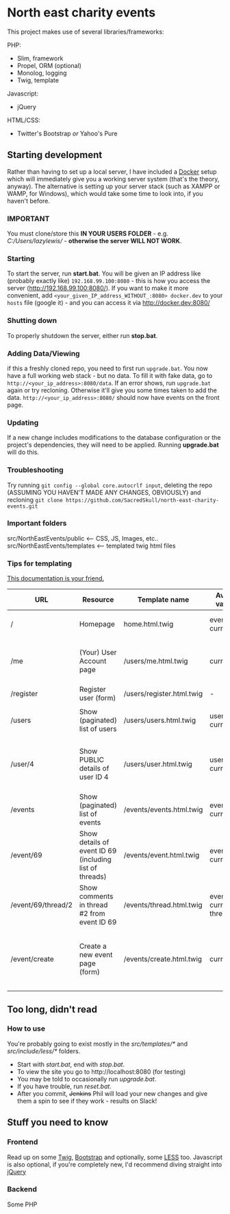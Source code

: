 # North east charity events
This project makes use of several libraries/frameworks:

PHP:
- Slim, framework
- Propel, ORM (optional)
- Monolog, logging
- Twig, template

Javascript:
- jQuery

HTML/CSS:
- Twitter's Bootstrap *or* Yahoo's Pure

## Starting development
Rather than having to set up a local server, I have included a [Docker](http://docker.com) setup which will immediately give you a working server system (that's the theory, anyway). The alternative is setting up your server stack (such as XAMPP or WAMP, for Windows), which would take some time to look into, if you haven't before.
### IMPORTANT
You must clone/store this **IN YOUR USERS FOLDER** - e.g. *C:/Users/lazylewis/* - **otherwise the server WILL NOT WORK**.

### Starting
To start the server, run **start.bat**. You will be given an IP address like (probably exactly like) `192.168.99.100:8080` - this is how you access the server (http://192.168.99.100:8080/). If you want to make it more convenient, add `<your_given_IP_address_WITHOUT_:8080> docker.dev` to your `hosts` file (google it) - and you can access it via http://docker.dev:8080/

### Shutting down
To properly shutdown the server, either run **stop.bat**.

### Adding Data/Viewing
if this a freshly cloned repo, you need to first run `upgrade.bat`. 
You now have a full working web stack - but no data.  To fill it with fake data, go to `http://<your_ip_address>:8080/data`. If an error shows, run `upgrade.bat` again or try recloning. Otherwise it'll give you some times taken to add the data. `http://<your_ip_address>:8080/` should now have events on the front page.

### Updating
If a new change includes modifications to the database configuration or the project's dependencies, they will need to be applied. Running **upgrade.bat** will do this.

### Troubleshooting
Try running `git config --global core.autocrlf input`, deleting the repo (ASSUMING YOU HAVEN'T MADE ANY CHANGES, OBVIOUSLY) and recloning `git clone https://github.com/SacredSkull/north-east-charity-events.git`

### Important folders
src/NorthEastEvents/public <-- CSS, JS, Images, etc..
src/NorthEastEvents/templates <-- templated twig html files

### Tips for templating

[This documentation is your friend.](http://twig.sensiolabs.org/doc/templates.html)

| URL                	| Resource                                                	| Template name             	| Available variables         	| Example use                                                                                          	| Notes                                                                                              	|
|--------------------	|---------------------------------------------------------	|---------------------------	|-----------------------------	|------------------------------------------------------------------------------------------------------	|----------------------------------------------------------------------------------------------------	|
| /                  	| Homepage                                                	| home.html.twig            	| events, current_user        	| {% for event in events %}{{ event.getTitle }}{% endfor %}                                            	| Featured events on this page.                                                                      	|
| /me                	| (Your) User Account page                                	| /users/me.html.twig       	| current_user                	| {{ current_user.getUsername }}                                                                       	| All public/private info is shown (except for password)                                             	|
| /register          	| Register user (form)                                    	| /users/register.html.twig 	| -                           	| -                                                                                                    	| -                                                                                                  	|
| /users             	| Show (paginated) list of users                          	| /users/users.html.twig    	| users, current_user         	| `{% for user in users %}{{ user.getUsername }}{% endfor %}` -- more details coming about pagination  	| Paginated, and uses a special format                                                               	|
| /user/4            	| Show PUBLIC details of user ID 4                        	| /users/user.html.twig     	| user, current_user          	| `{{ user.Username }}` <-- NOTE THE DIFFERENCE vs user.getUsername                                    	| To prevent information leak, this page as a special user format (see left)                         	|
| /events            	| Show (paginated) list of events                         	| /events/events.html.twig  	| events, current_user        	| `{% for event in events  %}{{ event.getTitle }}{% endfor %}` -- more details coming about pagination 	| Paginated, and uses a special format                                                               	|
| /event/69          	| Show details of event ID 69 (including list of threads) 	| /events/event.html.twig   	| event, current_user         	| `{{ event.getTitle }}  {% for thread in event.getThreads %}{{ thread.getTitle }}{% endfor %}`        	| -                                                                                                  	|
| /event/69/thread/2 	| Show comments in thread #2 from event ID 69             	| /events/thread.html.twig  	| event, current_user, thread 	| `{{ thread.getTitle }} {% for comment in thread.getComments %}{{ comment.getBodyHTML}}{% endfor %}`  	| Either use `event` or `thread.getEvent` to show event information.                                 	|
| /event/create      	| Create a new event page (form)                          	| /events/create.html.twig  	| current_user                	| -                                                                                                    	| Don't worry about whether or not the User is permitted to do this - that's handled in the backend. 	|

## Too long, didn't read

### How to use
You're probably going to exist mostly in the *src/templates/\** and *src/include/less/\** folders.
- Start with *start.bat*, end with *stop.bat*.
- To view the site you go to http://localhost:8080  (for testing)
- You may be told to occasionally run *upgrade.bat*.
- If you have trouble, run *reset.bat*.
- After you commit, <del>Jenkins</del> Phil will load your new changes and give them a spin to see if they work - results on Slack!

## Stuff you need to know
### Frontend
Read up on some [Twig](http://twig.sensiolabs.org/doc/templates.html), [Bootstrap](http://getbootstrap.com/) and optionally, some [LESS](http://lesscss.org) too. Javascript is also optional, if you're completely new, I'd recommend diving straight into [jQuery](http://jquery.com/)

### Backend
Some PHP
